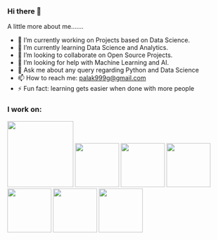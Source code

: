 ### Hi there 👋
 A little more about me.......
- 🔭 I’m currently working on Projects based on Data Science.
- 🌱 I’m currently learning Data Science and Analytics.
- 👯 I’m looking to collaborate on Open Source Projects.
- 🤔 I’m looking for help with Machine Learning and AI.
- 💬 Ask me about any query regarding Python and Data Science
- 📫 How to reach me: palak999g@gmail.com
- ⚡ Fun fact: learning gets easier when done with more people


### I work on:
<img src= https://opensource.hk/wp-content/uploads/2017/02/python-logo-inkscape.png width='150'>   <img src = https://matplotlib.org/3.2.1/_images/sphx_glr_logos2_003.png width='100'>   <img src = https://miro.medium.com/max/765/1*cyXCE-JcBelTyrK-58w6_Q.png width = '100'>     <img src = https://www.freecodecamp.org/news/content/images/2020/07/pandas-logo.png width='100'>     <img src=http://amueller.github.io/img/scikit-learn-logo.png width = '100'> <img src=https://s3.amazonaws.com/looker-databasesstatic-corp/analytical/logos/azure-sql-data-warehouse.png width='100'>     <img src=https://upload.wikimedia.org/wikipedia/commons/thumb/7/75/Django_logo.svg/1200px-Django_logo.svg.png width='100'>
